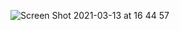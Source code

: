 ![Screen Shot 2021-03-13 at 16 44 57](https://user-images.githubusercontent.com/16515861/111027941-74977b00-841b-11eb-92b9-932b771f6fa7.png)

